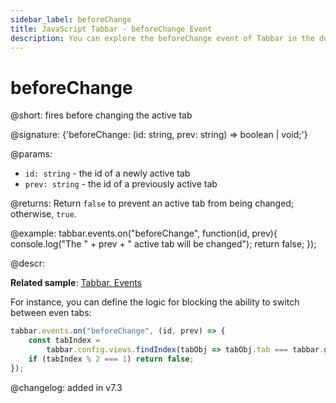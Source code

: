 ```yaml
---
sidebar_label: beforeChange
title: JavaScript Tabbar - beforeChange Event
description: You can explore the beforeChange event of Tabbar in the documentation of the DHTMLX JavaScript UI library. Browse developer guides and API reference, try out code examples and live demos, and download a free 30-day evaluation version of DHTMLX Suite.
---
```


# beforeChange

@short: fires before changing the active tab

@signature: {'beforeChange: (id: string, prev: string) => boolean | void;'}

@params:
- `id: string` - the id of a newly active tab
- `prev: string` - the id of a previously active tab

@returns:
Return `false` to prevent an active tab from being changed; otherwise, `true`.

@example:
tabbar.events.on("beforeChange", function(id, prev){
    console.log("The " + prev + " active tab will be changed");
    return false;
});

@descr:

**Related sample**: [Tabbar. Events](https://snippet.dhtmlx.com/dld2qo1m)

For instance, you can define the logic for blocking the ability to switch between even tabs:

~~~js
tabbar.events.on("beforeChange", (id, prev) => {
    const tabIndex =
        tabbar.config.views.findIndex(tabObj => tabObj.tab === tabbar.getCell(id).config.tab);
    if (tabIndex % 2 === 1) return false;
});
~~~

@changelog: added in v7.3